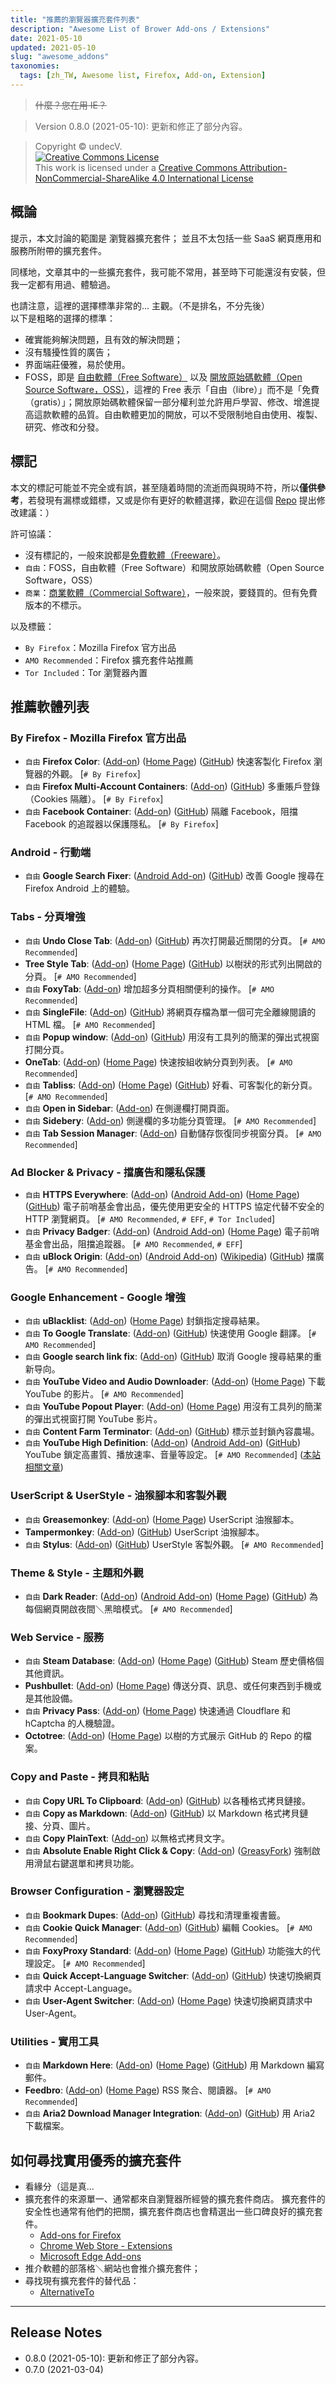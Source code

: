 ```yaml
---
title: "推薦的瀏覽器擴充套件列表"
description: "Awesome List of Brower Add-ons / Extensions"
date: 2021-05-10
updated: 2021-05-10
slug: "awesome_addons"
taxonomies:
  tags: [zh_TW, Awesome list, Firefox, Add-on, Extension]
---
```


<!-- # Awesome List of Brower Add-ons / Extensions -->

> <del>什麼？您在用 IE？</del>

> Version 0.8.0 (2021-05-10): 更新和修正了部分內容。

> Copyright © undecV.<br />
> [![Creative Commons License](https://i.creativecommons.org/l/by-nc-sa/4.0/88x31.png)](http://creativecommons.org/licenses/by-nc-sa/4.0/)<br />
> This work is licensed under a [Creative Commons Attribution-NonCommercial-ShareAlike 4.0 International License](http://creativecommons.org/licenses/by-nc-sa/4.0/)

## 概論

提示，本文討論的範圍是 瀏覽器擴充套件；
並且不太包括一些 SaaS 網頁應用和服務所附帶的擴充套件。

同樣地，文章其中的一些擴充套件，我可能不常用，甚至時下可能還沒有安裝，但我一定都有用過、體驗過。

也請注意，這裡的選擇標準非常的... 主觀。（不是排名，不分先後）<br />
以下是粗略的選擇的標準：

- 確實能夠解決問題，且有效的解決問題；
- 沒有騷擾性質的廣告；
- 界面端莊優雅，易於使用。
- FOSS，即是 [自由軟體（Free Software）][wikipeidia:zh:free-software] 以及 [開放原始碼軟體（Open Source Software，OSS）][wikipeidia:zh:OSS]，這裡的 Free 表示「自由（libre）」而不是「免費（gratis）」；開放原始碼軟體保留一部分權利並允許用戶學習、修改、增進提高這款軟體的品質。自由軟體更加的開放，可以不受限制地自由使用、複製、研究、修改和分發。

[wikipeidia:zh:OSS]: https://zh.wikipedia.org/wiki/开源软件
[wikipeidia:zh:free-software]: https://zh.wikipedia.org/wiki/自由软件

## 標記

本文的標記可能並不完全或有誤，甚至隨着時間的流逝而與現時不符，所以**僅供參考**，若發現有漏標或錯標，又或是你有更好的軟體選擇，歡迎在這個 [Repo](https://github.com/undecV/undecV_Tutorial/issues) 提出修改建議：）

許可協議：

- 沒有標記的，一般來說都是[免費軟體（Freeware）][wikipeidia:zh:freeware]。
- `自由`：FOSS，自由軟體（Free Software）和開放原始碼軟體（Open Source Software，OSS）
- `商業`：[商業軟體（Commercial Software）][wikipeidia:zh:commercial-software]，一般來說，要錢買的。但有免費版本的不標示。

[wikipeidia:zh:freeware]: https://zh.wikipedia.org/wiki/免費軟體
[wikipeidia:zh:commercial-software]: https://zh.wikipedia.org/wiki/商业软件

以及標籤：

- `By Firefox`：Mozilla Firefox 官方出品
- `AMO Recommended`：Firefox 擴充套件站推薦
- `Tor Included`：Tor 瀏覽器內置

## 推薦軟體列表

<h3>By Firefox - Mozilla Firefox 官方出品</h3>
<ul>
<li><code>自由</code> <strong>Firefox Color</strong>: (<a href="https://addons.mozilla.org/en-US/firefox/addon/firefox-color/">Add-on</a>) (<a href="https://color.firefox.com/">Home Page</a>) (<a href="https://github.com/mozilla/FirefoxColor/">GitHub</a>) 快速客製化 Firefox 瀏覽器的外觀。 [<code># By Firefox</code>] </li>
<li><code>自由</code> <strong>Firefox Multi-Account Containers</strong>: (<a href="https://addons.mozilla.org/en-US/firefox/addon/multi-account-containers/">Add-on</a>) (<a href="https://github.com/mozilla/multi-account-containers/">GitHub</a>) 多重賬戶登錄（Cookies 隔離）。 [<code># By Firefox</code>] </li>
<li><code>自由</code> <strong>Facebook Container</strong>: (<a href="https://addons.mozilla.org/en-US/firefox/addon/facebook-container/">Add-on</a>) (<a href="https://github.com/mozilla/contain-facebook">GitHub</a>) 隔離 Facebook，阻擋 Facebook 的追蹤器以保護隱私。 [<code># By Firefox</code>] </li>
</ul>
<h3>Android - 行動端</h3>
<ul>
<li><code>自由</code> <strong>Google Search Fixer</strong>: (<a href="https://addons.mozilla.org/en-US/android/addon/google-search-fixer/">Android Add-on</a>) (<a href="https://github.com/wisniewskit/google-search-fixer">GitHub</a>) 改善 Google 搜尋在 Firefox Android 上的體驗。</li>
</ul>
<h3>Tabs - 分頁增強</h3>
<ul>
<li><code>自由</code> <strong>Undo Close Tab</strong>: (<a href="https://addons.mozilla.org/en-US/firefox/addon/undoclosetabbutton/">Add-on</a>) (<a href="https://github.com/M-Reimer/undoclosetab">GitHub</a>) 再次打開最近關閉的分頁。 [<code># AMO Recommended</code>] </li>
<li><strong>Tree Style Tab</strong>: (<a href="https://addons.mozilla.org/en-US/firefox/addon/tree-style-tab/">Add-on</a>) (<a href="https://piro.sakura.ne.jp/xul/_treestyletab.html.en">Home Page</a>) (<a href="https://github.com/piroor/treestyletab">GitHub</a>) 以樹狀的形式列出開啟的分頁。 [<code># AMO Recommended</code>] </li>
<li><code>自由</code> <strong>FoxyTab</strong>: (<a href="https://addons.mozilla.org/en-US/firefox/addon/foxytab/">Add-on</a>) 增加超多分頁相關便利的操作。 [<code># AMO Recommended</code>] </li>
<li><code>自由</code> <strong>SingleFile</strong>: (<a href="https://addons.mozilla.org/en-US/firefox/addon/single-file/">Add-on</a>) (<a href="https://github.com/gildas-lormeau/SingleFile">GitHub</a>) 將網頁存檔為單一個可完全離線閱讀的 HTML 檔。 [<code># AMO Recommended</code>] </li>
<li><code>自由</code> <strong>Popup window</strong>: (<a href="https://addons.mozilla.org/en-US/firefox/addon/popup-window/">Add-on</a>) (<a href="https://github.com/ettoolong/PopupWindow">GitHub</a>) 用沒有工具列的簡潔的彈出式視窗打開分頁。</li>
<li><strong>OneTab</strong>: (<a href="https://addons.mozilla.org/en-US/firefox/addon/onetab/">Add-on</a>) (<a href="https://www.one-tab.com/">Home Page</a>) 快速按組收納分頁到列表。 [<code># AMO Recommended</code>] </li>
<li><code>自由</code> <strong>Tabliss</strong>: (<a href="https://addons.mozilla.org/en-US/firefox/addon/onetab/">Add-on</a>) (<a href="https://tabliss.io/">Home Page</a>) (<a href="https://github.com/joelshepherd/tabliss/">GitHub</a>) 好看、可客製化的新分頁。 [<code># AMO Recommended</code>] </li>
<li><code>自由</code> <strong>Open in Sidebar</strong>: (<a href="https://addons.mozilla.org/en-US/firefox/addon/open-link-in-sidebar/">Add-on</a>) 在側邊欄打開頁面。</li>
<li><code>自由</code> <strong>Sidebery</strong>: (<a href="https://addons.mozilla.org/en-US/firefox/addon/sidebery/">Add-on</a>) 側邊欄的多功能分頁管理。 [<code># AMO Recommended</code>] </li>
<li><code>自由</code> <strong>Tab Session Manager</strong>: (<a href="https://addons.mozilla.org/en-US/firefox/addon/tab-session-manager/">Add-on</a>) 自動儲存恢復同步視窗分頁。 [<code># AMO Recommended</code>] </li>
</ul>
<h3>Ad Blocker & Privacy - 擋廣告和隱私保護</h3>
<ul>
<li><code>自由</code> <strong>HTTPS Everywhere</strong>: (<a href="https://addons.mozilla.org/en-US/firefox/addon/https-everywhere/">Add-on</a>) (<a href="https://addons.mozilla.org/en-US/android/addon/https-everywhere/">Android Add-on</a>) (<a href="https://www.eff.org/https-everywhere">Home Page</a>) (<a href="https://github.com/EFForg/https-everywhere">GitHub</a>) 電子前哨基金會出品，優先使用更安全的 HTTPS 協定代替不安全的 HTTP 瀏覽網頁。 [<code># AMO Recommended</code>, <code># EFF</code>, <code># Tor Included</code>] </li>
<li><code>自由</code> <strong>Privacy Badger</strong>: (<a href="https://addons.mozilla.org/en-US/firefox/addon/privacy-badger17/">Add-on</a>) (<a href="https://addons.mozilla.org/en-US/android/addon/privacy-badger17/">Android Add-on</a>) (<a href="https://privacybadger.org/">Home Page</a>) 電子前哨基金會出品，阻擋追蹤器。 [<code># AMO Recommended</code>, <code># EFF</code>] </li>
<li><code>自由</code> <strong>uBlock Origin</strong>: (<a href="https://addons.mozilla.org/en-US/firefox/addon/ublock-origin/">Add-on</a>) (<a href="https://addons.mozilla.org/en-US/android/addon/ublock-origin/">Android Add-on</a>) (<a href="https://zh.wikipedia.org/zh-tw/UBlock_Origin">Wikipedia</a>) (<a href="https://github.com/gorhill/uBlock">GitHub</a>) 擋廣告。 [<code># AMO Recommended</code>] </li>
</ul>
<h3>Google Enhancement - Google 增強</h3>
<ul>
<li><code>自由</code> <strong>uBlacklist</strong>: (<a href="https://addons.mozilla.org/en-US/firefox/addon/ublacklist/">Add-on</a>) (<a href="https://iorate.github.io/ublacklist/">Home Page</a>) 封鎖指定搜尋結果。</li>
<li><code>自由</code> <strong>To Google Translate</strong>: (<a href="https://addons.mozilla.org/en-US/firefox/addon/to-google-translate/">Add-on</a>) (<a href="https://github.com/itsecurityco/to-google-translate">GitHub</a>) 快速使用 Google 翻譯。 [<code># AMO Recommended</code>] </li>
<li><code>自由</code> <strong>Google search link fix</strong>: (<a href="https://addons.mozilla.org/en-US/firefox/addon/google-search-link-fix/">Add-on</a>) (<a href="https://github.com/palant/searchlinkfix">GitHub</a>) 取消 Google 搜尋結果的重新导向。</li>
<li><code>自由</code> <strong>YouTube Video and Audio Downloader</strong>: (<a href="https://addons.mozilla.org/en-US/firefox/addon/youtube_downloader_webx/">Add-on</a>) (<a href="https://technologyto.com/extractor.html">Home Page</a>) 下載 YouTube 的影片。 [<code># AMO Recommended</code>] </li>
<li><code>自由</code> <strong>YouTube Popout Player</strong>: (<a href="https://addons.mozilla.org/en-US/firefox/addon/youtube-popout-player/">Add-on</a>) (<a href="https://rthaut.github.io/YouTubePopoutPlayer/">Home Page</a>) 用沒有工具列的簡潔的彈出式視窗打開 YouTube 影片。</li>
<li><code>自由</code> <strong>Content Farm Terminator</strong>: (<a href="https://addons.mozilla.org/en-US/firefox/addon/content-farm-terminator/">Add-on</a>) (<a href="https://github.com/danny0838/content-farm-terminator">GitHub</a>) 標示並封鎖內容農場。</li>
<li><code>自由</code> <strong>YouTube High Definition</strong>: (<a href="https://addons.mozilla.org/firefox/addon/youtube-high-definition/">Add-on</a>) (<a href="https://addons.mozilla.org/android/addon/youtube-high-definition/">Android Add-on</a>) (<a href="https://github.com/danny0838/content-farm-terminator">GitHub</a>) YouTube 鎖定高畫質、播放速率、音量等設定。 [<code># AMO Recommended</code>] (<a href="https://undecv.github.io/posts/YouTubeHighDefinition.html#YouTubeHighDefinition">本站相關文章</a>)</li>
</ul>
<h3>UserScript & UserStyle - 油猴腳本和客製外觀</h3>
<ul>
<li><code>自由</code> <strong>Greasemonkey</strong>: (<a href="https://addons.mozilla.org/en-US/firefox/addon/greasemonkey/">Add-on</a>) (<a href="https://www.greasespot.net/">Home Page</a>) UserScript 油猴腳本。</li>
<li><strong>Tampermonkey</strong>: (<a href="https://addons.mozilla.org/en-US/firefox/addon/tampermonkey/">Add-on</a>) (<a href="https://www.tampermonkey.net/">GitHub</a>) UserScript 油猴腳本。</li>
<li><code>自由</code> <strong>Stylus</strong>: (<a href="https://addons.mozilla.org/en-US/firefox/addon/styl-us/">Add-on</a>) (<a href="https://add0n.com/stylus.html">GitHub</a>) UserStyle 客製外觀。 [<code># AMO Recommended</code>] </li>
</ul>
<h3>Theme & Style - 主題和外觀</h3>
<ul>
<li><code>自由</code> <strong>Dark Reader</strong>: (<a href="https://addons.mozilla.org/en-US/firefox/addon/darkreader/">Add-on</a>) (<a href="https://addons.mozilla.org/en-US/android/addon/darkreader/">Android Add-on</a>) (<a href="https://darkreader.org/">Home Page</a>) (<a href="https://github.com/darkreader/darkreader">GitHub</a>) 為每個網頁開啟夜間＼黑暗模式。 [<code># AMO Recommended</code>] </li>
</ul>
<h3>Web Service - 服務</h3>
<ul>
<li><code>自由</code> <strong>Steam Database</strong>: (<a href="https://addons.mozilla.org/en-US/firefox/addon/steam-database/">Add-on</a>) (<a href="https://steamdb.info/extension/">Home Page</a>) (<a href="https://github.com/SteamDatabase/BrowserExtension">GitHub</a>) Steam 歷史價格個其他資訊。</li>
<li><strong>Pushbullet</strong>: (<a href="https://addons.mozilla.org/en-US/firefox/addon/pushbullet/">Add-on</a>) (<a href="https://www.pushbullet.com/apps">Home Page</a>) 傳送分頁、訊息、或任何東西到手機或是其他設備。</li>
<li><code>自由</code> <strong>Privacy Pass</strong>: (<a href="https://addons.mozilla.org/en-US/firefox/addon/privacy-pass/">Add-on</a>) (<a href="https://privacypass.github.io/">Home Page</a>) 快速通過 Cloudflare 和 hCaptcha 的人機驗證。</li>
<li><strong>Octotree</strong>: (<a href="https://addons.mozilla.org/en-US/firefox/addon/octotree/">Add-on</a>) (<a href="https://www.octotree.io/">Home Page</a>) 以樹的方式展示 GitHub 的 Repo 的檔案。</li>
</ul>
<h3>Copy and Paste - 拷貝和粘貼</h3>
<ul>
<li><code>自由</code> <strong>Copy URL To Clipboard</strong>: (<a href="https://addons.mozilla.org/en-US/firefox/addon/url2clipboard/">Add-on</a>) (<a href="https://github.com/asamuzaK/url2clipboard">GitHub</a>) 以各種格式拷貝鏈接。</li>
<li><code>自由</code> <strong>Copy as Markdown</strong>: (<a href="https://addons.mozilla.org/en-US/firefox/addon/copy-as-markdown/">Add-on</a>) (<a href="https://github.com/yorkxin/copy-as-markdown">GitHub</a>) 以 Markdown 格式拷貝鏈接、分頁、圖片。</li>
<li><code>自由</code> <strong>Copy PlainText</strong>: (<a href="https://addons.mozilla.org/en-US/firefox/addon/copy-plaintext/">Add-on</a>) 以無格式拷貝文字。</li>
<li><code>自由</code> <strong>Absolute Enable Right Click & Copy</strong>: (<a href="https://addons.mozilla.org/en-US/firefox/addon/absolute-enable-right-click/">Add-on</a>) (<a href="https://greasyfork.org/en/scripts/23772-absolute-enable-right-click-copy">GreasyFork</a>) 強制啟用滑鼠右鍵選單和拷貝功能。</li>
</ul>
<h3>Browser Configuration - 瀏覽器設定</h3>
<ul>
<li><code>自由</code> <strong>Bookmark Dupes</strong>: (<a href="https://addons.mozilla.org/en-US/firefox/addon/bookmark-dupes/">Add-on</a>) (<a href="https://github.com/vaeth/bookmarkdupes/">GitHub</a>) 尋找和清理重複書籤。</li>
<li><code>自由</code> <strong>Cookie Quick Manager</strong>: (<a href="https://addons.mozilla.org/en-US/firefox/addon/cookie-quick-manager/">Add-on</a>) (<a href="https://github.com/ysard/cookie-quick-manager">GitHub</a>) 編輯 Cookies。 [<code># AMO Recommended</code>] </li>
<li><code>自由</code> <strong>FoxyProxy Standard</strong>: (<a href="https://addons.mozilla.org/en-US/firefox/addon/foxyproxy-standard/">Add-on</a>) (<a href="https://getfoxyproxy.org/">Home Page</a>) (<a href="https://github.com/foxyproxy/firefox-extension">GitHub</a>) 功能強大的代理設定。 [<code># AMO Recommended</code>] </li>
<li><code>自由</code> <strong>Quick Accept-Language Switcher</strong>: (<a href="https://addons.mozilla.org/en-US/firefox/addon/quick-accept-language-switc/">Add-on</a>) (<a href="https://github.com/callahad/quick-accept-language-switcher">GitHub</a>) 快速切換網頁請求中 Accept-Language。</li>
<li><code>自由</code> <strong>User-Agent Switcher</strong>: (<a href="https://addons.mozilla.org/en-US/firefox/addon/user-agent-switcher-revived/">Add-on</a>) (<a href="https://mybrowseraddon.com/useragent-switcher.html">Home Page</a>) 快速切換網頁請求中 User-Agent。</li>
</ul>
<h3>Utilities - 實用工具</h3>
<ul>
<li><code>自由</code> <strong>Markdown Here</strong>: (<a href="https://addons.mozilla.org/en-US/firefox/addon/markdown-here/">Add-on</a>) (<a href="https://markdown-here.com/">Home Page</a>) (<a href="https://github.com/adam-p/markdown-here">GitHub</a>) 用 Markdown 編寫郵件。</li>
<li><strong>Feedbro</strong>: (<a href="https://addons.mozilla.org/en-US/firefox/addon/feedbroreader/">Add-on</a>) (<a href="https://nodetics.com/feedbro/">Home Page</a>) RSS 聚合、閱讀器。 [<code># AMO Recommended</code>] </li>
<li><code>自由</code> <strong>Aria2 Download Manager Integration</strong>: (<a href="https://addons.mozilla.org/en-US/firefox/addon/aria2-integration/">Add-on</a>) (<a href="https://github.com/RossWang/Aria2-Integration">GitHub</a>) 用 Aria2 下載檔案。</li>
</ul>

<!--
Flags filter: ['Abandon', 'Pro', 'Old', 'Discontinued', 'Disable', 'Hide']
Count: {filter: 6, folders: 11, elements: 44}
-->

## 如何尋找實用優秀的擴充套件

- 看緣分（這是真...
- 擴充套件的來源單一、通常都來自瀏覽器所經營的擴充套件商店。
  擴充套件的安全性也通常有他們的把關，擴充套件商店也會精選出一些口碑良好的擴充套件。
  - [Add-ons for Firefox](https://addons.mozilla.org/en-US/firefox/)
  - [Chrome Web Store - Extensions](https://chrome.google.com/webstore/category/extensions)
  - [Microsoft Edge Add-ons](https://microsoftedge.microsoft.com/addons/Microsoft-Edge-Extensions-Home)
- 推介軟體的部落格＼網站也會推介擴充套件；
- 尋找現有擴充套件的替代品：
  - [AlternativeTo](https://alternativeto.net/)

---

## Release Notes

- 0.8.0 (2021-05-10): 更新和修正了部分內容。
- 0.7.0 (2021-03-04)
